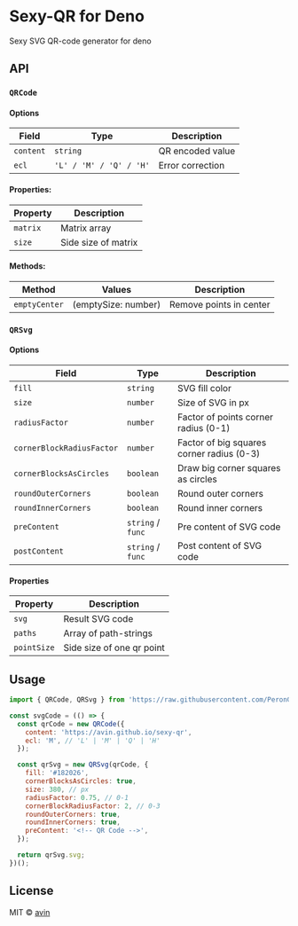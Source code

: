 # Sexy-QR for Deno

Sexy SVG QR-code generator for deno

## API

### `QRCode`

#### Options

| Field     | Type                    | Description      |
| --------- | ----------------------- | ---------------- |
| `content` | `string`                | QR encoded value |
| `ecl`     | `'L' / 'M' / 'Q' / 'H'` | Error correction |

#### Properties:

| Property | Description         |
| -------- | ------------------- |
| `matrix` | Matrix array        |
| `size`   | Side size of matrix |

#### Methods:

| Method        | Values              | Description             |
| ------------- | ------------------- | ----------------------- |
| `emptyCenter` | (emptySize: number) | Remove points in center |

### `QRSvg`

#### Options

| Field                     | Type              | Description                               |
| ------------------------- | ----------------- | ----------------------------------------- |
| `fill`                    | `string`          | SVG fill color                            |
| `size`                    | `number`          | Size of SVG in px                         |
| `radiusFactor`            | `number`          | Factor of points corner radius (0-1)      |
| `cornerBlockRadiusFactor` | `number`          | Factor of big squares corner radius (0-3) |
| `cornerBlocksAsCircles`   | `boolean`         | Draw big corner squares as circles        |
| `roundOuterCorners`       | `boolean`         | Round outer corners                       |
| `roundInnerCorners`       | `boolean`         | Round inner corners                       |
| `preContent`              | `string` / `func` | Pre content of SVG code                   |
| `postContent`             | `string` / `func` | Post content of SVG code                  |

#### Properties

| Property    | Description               |
| ----------- | ------------------------- |
| `svg`       | Result SVG code           |
| `paths`     | Array of path-strings     |
| `pointSize` | Side size of one qr point |

## Usage

```js
import { QRCode, QRSvg } from 'https://raw.githubusercontent.com/PeronGH/sexy-qr/master/mod.ts';

const svgCode = (() => {
  const qrCode = new QRCode({
    content: 'https://avin.github.io/sexy-qr',
    ecl: 'M', // 'L' | 'M' | 'Q' | 'H'
  });

  const qrSvg = new QRSvg(qrCode, {
    fill: '#182026',
    cornerBlocksAsCircles: true,
    size: 380, // px
    radiusFactor: 0.75, // 0-1
    cornerBlockRadiusFactor: 2, // 0-3
    roundOuterCorners: true,
    roundInnerCorners: true,
    preContent: '<!-- QR Code -->',
  });

  return qrSvg.svg;
})();
```

## License

MIT © [avin](https://github.com/avin)
